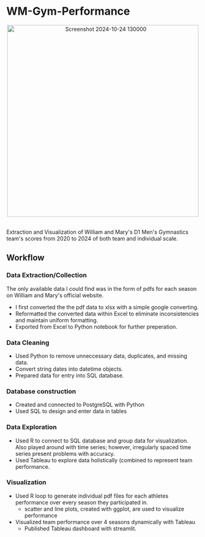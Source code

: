 # WM-Gym-Performance

<div align="center">
  <img src="https://github.com/user-attachments/assets/6611517a-21a9-431a-86f8-e0fda7cc28fa" alt="Screenshot 2024-10-24 130000" width="500"/>
  <br></br>
</div>

Extraction and Visualization of William and Mary's D1 Men's Gymnastics team's scores from 2020 to 2024 of both team and individual scale.

## Workflow

### Data Extraction/Collection

The only available data I could find was in the form of pdfs for each season on William and Mary's official website. 

- I first converted the the pdf data to xlsx with a simple google converting.
- Reformatted the converted data within Excel to eliminate inconsistencies and maintain uniform formatting.
- Exported from Excel to Python notebook for further preperation.

### Data Cleaning

- Used Python to remove unneccessary data, duplicates, and missing data.
- Convert string dates into datetime objects.
- Prepared data for entry into SQL database.

### Database construction

- Created and connected to PostgreSQL with Python
- Used SQL to design and enter data in tables

### Data Exploration

- Used R to connect to SQL database and group data for visualization. Also played around with time series; however, irregularly spaced time series present problems with accuracy.
- Used Tableau to explore data holistically (combined to represent team performance.

### Visualization

- Used R loop to generate individual pdf files for each athletes performance over every season they participated in.
  - scatter and line plots, created with ggplot, are used to visualize performance
- Visualized team performance over 4 seasons dynamically with Tableau
  - Published Tableau dashboard with streamlit.
